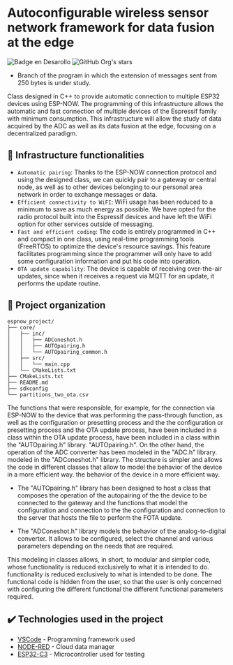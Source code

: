 <h1> Autoconfigurable wireless sensor network framework for data fusion at the edge </h1>

![Badge en Desarollo](https://img.shields.io/badge/STATUS-EN%20DESAROLLO-green)
![GitHub Org's stars](https://img.shields.io/github/stars/camilafernanda?style=social)

* Branch of the program in which the extension of messages sent from 250 bytes is under study.
  
Class designed in C++ to provide automatic connection to multiple ESP32 devices using ESP-NOW. The programming of this infrastructure allows the automatic and fast connection of multiple devices of the Espressif family with minimum consumption. This infrastructure will allow the study of data acquired by the ADC as well as its data fusion at the edge, focusing on a decentralized paradigm.

## 🔨 Infrastructure functionalities 

- `Automatic pairing`: Thanks to the ESP-NOW connection protocol and using the designed class, we can quickly pair to a gateway or central node, as well as to other devices belonging to our personal area network in order to exchange messages or data.
- `Efficient connectivity to WiFI`: WiFi usage has been reduced to a minimum to save as much energy as possible. We have opted for the radio protocol built into the Espressif devices and have left the WiFi option for other services outside of messaging.
- `Fast and efficient coding`: The code is entirely programmed in C++ and compact in one class, using real-time programming tools (FreeRTOS) to optimize the device's resource savings. This feature facilitates programming since the programmer will only have to add some configuration information and put his code into operation.
- `OTA update capability`: The device is capable of receiving over-the-air updates, since when it receives a request via MQTT for an update, it performs the update routine.

## 📁 Project organization
```
espnow_project/
├── core/
│   ├── inc/
│   │   ├── ADConeshot.h
│   │   ├── AUTOpairing.h
│   │   └── AUTOpairing_common.h
│   ├── src/
│   │   └── main.cpp
│   └── CMakeLists.txt
├── CMakeLists.txt
├── README.md
├── sdkconfig
└── partitions_two_ota.csv
```


The functions that were responsible, for example, for the connection via ESP-NOW to the device that was performing the pass-through function, as well as the configuration or presetting process and the the configuration or presetting process and the OTA update process, have been included in a class within the OTA update process, have been included in a class within the "AUTOpairing.h" library. "AUTOpairing.h". On the other hand, the operation of the ADC converter has been modeled in the "ADC.h" library.
modeled in the "ADConeshot.h" library. The structure is simpler and allows
the code in different classes that allow to model the behavior of the device in a more efficient way.
the behavior of the device in a more efficient way.

* The "AUTOpairing.h" library has been designed to host a class that composes the operation of the autopairing of the the device to be connected to the gateway and the functions that model the configuration and connection to the the configuration and connection to the server that hosts the file to perform the FOTA update.

* The "ADConeshot.h" library models the behavior of the analog-to-digital converter. It allows to be configured, select the channel and various parameters depending on the needs that are required. 

This modeling in classes allows, in short, to modular and simpler code, whose functionality is reduced exclusively to what it is intended to do. functionality is reduced exclusively to what is intended to be done. The functional code is hidden from the user, so that the user is only concerned with configuring the different functional the different functional parameters required.

## ✔️ Technologies used in the project

* [VSCode](https://code.visualstudio.com/) - Programming framework used
* [NODE-RED](https://nodered.org/) - Cloud data manager
* [ESP32-C3](https://www.espressif.com/en/products/socs/esp32-c3) - Microcontroller used for testing

